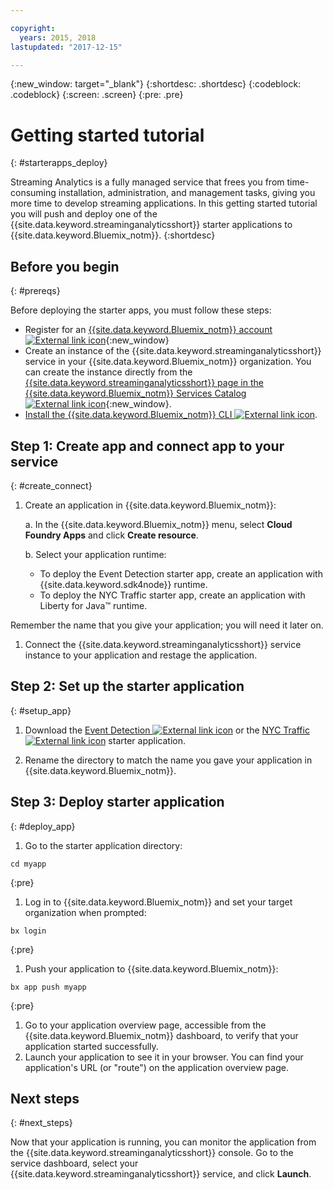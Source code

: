 ```yaml
---

copyright:
  years: 2015, 2018
lastupdated: "2017-12-15"

---
```


<!-- Attribute definitions -->
{:new_window: target="_blank"}
{:shortdesc: .shortdesc}
{:codeblock: .codeblock}
{:screen: .screen}
{:pre: .pre}

# Getting started tutorial
{: #starterapps_deploy}

Streaming Analytics is a fully managed service that frees you from time-consuming installation, administration, and management tasks, giving you more time to develop streaming applications. In this getting started tutorial you will push and deploy one of the {{site.data.keyword.streaminganalyticsshort}} starter applications to {{site.data.keyword.Bluemix_notm}}.
{:shortdesc}


## Before you begin
{: #prereqs}

Before deploying the starter apps, you must follow these steps:

* Register for an [{{site.data.keyword.Bluemix_notm}} account ![External link icon](../../icons/launch-glyph.svg "External link icon")](https://console.{DomainName}/registration){:new_window}
* Create an instance of the {{site.data.keyword.streaminganalyticsshort}} service in your {{site.data.keyword.Bluemix_notm}} organization. You can create the instance directly from the [{{site.data.keyword.streaminganalyticsshort}} page in the {{site.data.keyword.Bluemix_notm}} Services Catalog ![External link icon](../../icons/launch-glyph.svg "External link icon")](https://console.{DomainName}/catalog/services/streaming-analytics/){:new_window}.  
* [Install the {{site.data.keyword.Bluemix_notm}} CLI ![External link icon](../../icons/launch-glyph.svg "External link icon")](https://console.stage1.bluemix.net/docs/cloud-platform/cli/reference/bluemix_cli/download_cli.html#download_install).



## Step 1: Create app and connect app to your service
{: #create_connect}

1. Create an application in {{site.data.keyword.Bluemix_notm}}:

    a. In the {{site.data.keyword.Bluemix_notm}} menu, select **Cloud Foundry Apps** and click **Create resource**.

    b. Select your application runtime:
  	* To deploy the Event Detection starter app, create an application with {{site.data.keyword.sdk4node}} runtime.
  	* To deploy the NYC Traffic starter app, create an application with Liberty for Java™ runtime.

  Remember the name that you give your application; you will need it later on.
1. Connect the {{site.data.keyword.streaminganalyticsshort}} service instance to your application and restage the application.

## Step 2: Set up the starter application
{: #setup_app}

1. Download the [Event Detection ![External link icon](../../icons/launch-glyph.svg "External link icon")](https://streams-github-samples.mybluemix.net/?get=QuickStart/EventDetection) or the [NYC Traffic ![External link icon](../../icons/launch-glyph.svg "External link icon")](https://streams-github-samples.mybluemix.net/?get=QuickStart/NYCTraffic) starter application.

1. Rename the directory to match the name you gave your application in {{site.data.keyword.Bluemix_notm}}.

## Step 3: Deploy starter application
{: #deploy_app}

1. Go to the starter application directory:
  <pre><code>cd myapp</code></pre>
  {:pre}

1. Log in to {{site.data.keyword.Bluemix_notm}} and set your target organization when prompted:
  <pre><code>bx login</code></pre>
  {:pre}

1. Push your application to {{site.data.keyword.Bluemix_notm}}:
  <pre><code>bx app push myapp</code></pre>
  {:pre}

1. Go to your application overview page, accessible from the {{site.data.keyword.Bluemix_notm}} dashboard, to verify that your application started successfully.
1. Launch your application to see it in your browser. You can find your application's URL (or "route") on the application overview page.

## Next steps
{: #next_steps}

Now that your application is running, you can monitor the application from the {{site.data.keyword.streaminganalyticsshort}} console. Go to the service dashboard, select your {{site.data.keyword.streaminganalyticsshort}} service, and click **Launch**.
